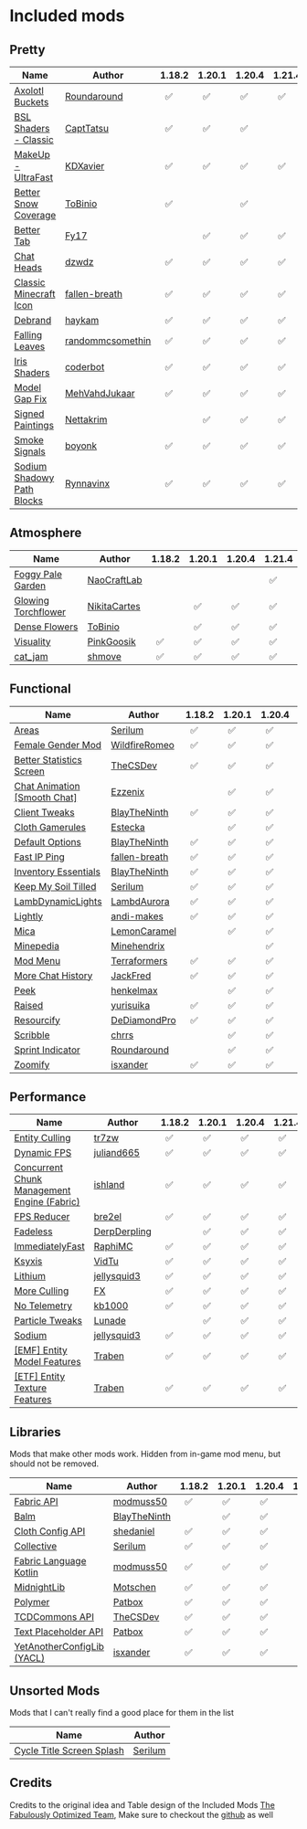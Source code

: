 # Included mods

## Pretty
| Name | Author | 1.18.2 | 1.20.1 | 1.20.4 | 1.21.4 |
|---|---|---|---|---|---|
| [Axolotl Buckets](https://modrinth.com/mod/axolotl-buckets) | [Roundaround](https://modrinth.com/user/Roundaround) | &nbsp;&nbsp;✅ | &nbsp;&nbsp;✅ | &nbsp;&nbsp;✅ | &nbsp;&nbsp;✅ |
| [BSL Shaders - Classic](https://modrinth.com/shader/bsl-shaders-classic) | [CaptTatsu](https://modrinth.com/user/CaptTatsu) | &nbsp;&nbsp;✅ | &nbsp;&nbsp;✅ | &nbsp;&nbsp;✅ |
| [MakeUp - UltraFast](https://modrinth.com/shader/makeup-ultra-fast-shaders) | [KDXavier](https://modrinth.com/user/KDXavier) | &nbsp;&nbsp;✅ | &nbsp;&nbsp;✅ | &nbsp;&nbsp;✅ | &nbsp;&nbsp;✅ |
| [Better Snow Coverage](https://modrinth.com/mod/better-snow-coverage) | [ToBinio](https://modrinth.com/user/ToBinio) | &nbsp;&nbsp;✅ |  | &nbsp;&nbsp;✅ |
| [Better Tab](https://modrinth.com/mod/bettertab) | [Fy17](https://modrinth.com/user/Fy17) |  | &nbsp;&nbsp;✅ | &nbsp;&nbsp;✅ | &nbsp;&nbsp;✅ |
| [Chat Heads](https://modrinth.com/mod/chat-heads) | [dzwdz](https://modrinth.com/user/dzwdz) | &nbsp;&nbsp;✅ | &nbsp;&nbsp;✅ | &nbsp;&nbsp;✅ | &nbsp;&nbsp;✅ |
| [Classic Minecraft Icon](https://modrinth.com/mod/classic-minecraft-icon) | [fallen-breath](https://modrinth.com/user/fallen-breath) | &nbsp;&nbsp;✅ | &nbsp;&nbsp;✅ | &nbsp;&nbsp;✅ | &nbsp;&nbsp;✅ |
| [Debrand](https://modrinth.com/mod/debrand) | [haykam](https://modrinth.com/user/haykam) | &nbsp;&nbsp;✅ | &nbsp;&nbsp;✅ | &nbsp;&nbsp;✅ | &nbsp;&nbsp;✅ |
| [Falling Leaves](https://modrinth.com/mod/fallingleaves) | [randommcsomethin](https://modrinth.com/user/randommcsomethin) | &nbsp;&nbsp;✅ | &nbsp;&nbsp;✅ | &nbsp;&nbsp;✅ | &nbsp;&nbsp;✅ |
| [Iris Shaders](https://modrinth.com/mod/iris) | [coderbot](https://modrinth.com/user/coderbot) | &nbsp;&nbsp;✅ | &nbsp;&nbsp;✅ | &nbsp;&nbsp;✅ | &nbsp;&nbsp;✅ |
| [Model Gap Fix](https://modrinth.com/mod/modelfix) | [MehVahdJukaar](https://modrinth.com/user/MehVahdJukaar) | &nbsp;&nbsp;✅ | &nbsp;&nbsp;✅ | &nbsp;&nbsp;✅ | &nbsp;&nbsp;✅ |
| [Signed Paintings](https://modrinth.com/mod/signed-paintings) | [Nettakrim](https://modrinth.com/user/Nettakrim) |  | &nbsp;&nbsp;✅ | &nbsp;&nbsp;✅ | &nbsp;&nbsp;✅ |
| [Smoke Signals](https://modrinth.com/mod/smoke-signals) | [boyonk](https://modrinth.com/user/boyonk) | &nbsp;&nbsp;✅ | &nbsp;&nbsp;✅ | &nbsp;&nbsp;✅ | &nbsp;&nbsp;✅ |
| [Sodium Shadowy Path Blocks](https://modrinth.com/mod/sodium-shadowy-path-blocks) | [Rynnavinx](https://modrinth.com/user/Rynnavinx) | &nbsp;&nbsp;✅ | &nbsp;&nbsp;✅ | &nbsp;&nbsp;✅ | &nbsp;&nbsp;✅ |

## Atmosphere
| Name | Author | 1.18.2 | 1.20.1 | 1.20.4 | 1.21.4 |
|---|---|---|---|---|---|
| [Foggy Pale Garden](https://modrinth.com/mod/foggypalegarden) | [NaoCraftLab](https://modrinth.com/user/NaoCraftLab) |  |  |  | &nbsp;&nbsp;✅ |
| [Glowing Torchflower](https://modrinth.com/mod/glowing-torchflower) | [NikitaCartes](https://modrinth.com/user/NikitaCartes) |  | &nbsp;&nbsp;✅ | &nbsp;&nbsp;✅ | &nbsp;&nbsp;✅ |
| [Dense Flowers](https://modrinth.com/mod/dense-flowers) | [ToBinio](https://modrinth.com/user/ToBinio) |  | &nbsp;&nbsp;✅ | &nbsp;&nbsp;✅ | &nbsp;&nbsp;✅ |
| [Visuality](https://modrinth.com/mod/visuality) | [PinkGoosik](https://modrinth.com/user/PinkGoosik) | &nbsp;&nbsp;✅ | &nbsp;&nbsp;✅ | &nbsp;&nbsp;✅ | &nbsp;&nbsp;✅ |
| [cat_jam](https://modrinth.com/mod/cat_jam) | [shmove](https://modrinth.com/user/shmove) | &nbsp;&nbsp;✅ | &nbsp;&nbsp;✅ | &nbsp;&nbsp;✅ | &nbsp;&nbsp;✅ |

## Functional
| Name | Author | 1.18.2 | 1.20.1 | 1.20.4 | 1.21.4 |
|---|---|---|---|---|---|
| [Areas](https://modrinth.com/mod/areas) | [Serilum](https://modrinth.com/user/Serilum) | &nbsp;&nbsp;✅ | &nbsp;&nbsp;✅ | &nbsp;&nbsp;✅ | &nbsp;&nbsp;✅ |
| [Female Gender Mod](https://modrinth.com/mod/female-gender) | [WildfireRomeo](https://modrinth.com/user/WildfireRomeo) | &nbsp;&nbsp;✅ | &nbsp;&nbsp;✅ | &nbsp;&nbsp;✅ | &nbsp;&nbsp;✅ |
| [Better Statistics Screen](https://modrinth.com/mod/better-stats) | [TheCSDev](https://modrinth.com/user/TheCSDev) | &nbsp;&nbsp;✅ | &nbsp;&nbsp;✅ | &nbsp;&nbsp;✅ | &nbsp;&nbsp;✅ |
| [Chat Animation [Smooth Chat]](https://modrinth.com/mod/chatanimation) | [Ezzenix](https://modrinth.com/user/Ezzenix) |  | &nbsp;&nbsp;✅ | &nbsp;&nbsp;✅ | &nbsp;&nbsp;✅ |
| [Client Tweaks](https://modrinth.com/mod/client-tweaks) | [BlayTheNinth](https://modrinth.com/user/BlayTheNinth) | &nbsp;&nbsp;✅ | &nbsp;&nbsp;✅ | &nbsp;&nbsp;✅ | &nbsp;&nbsp;✅ |
| [Cloth Gamerules](https://modrinth.com/mod/cloth-gamerules) | [Estecka](https://modrinth.com/user/Estecka) |  | &nbsp;&nbsp;✅ | &nbsp;&nbsp;✅ | &nbsp;&nbsp;✅ |
| [Default Options](https://modrinth.com/mod/default-options) | [BlayTheNinth](https://modrinth.com/user/BlayTheNinth) | &nbsp;&nbsp;✅ | &nbsp;&nbsp;✅ | &nbsp;&nbsp;✅ | &nbsp;&nbsp;✅ |
| [Fast IP Ping](https://modrinth.com/mod/fast-ip-ping) | [fallen-breath](https://modrinth.com/user/fallen-breath) | &nbsp;&nbsp;✅ | &nbsp;&nbsp;✅ | &nbsp;&nbsp;✅ | &nbsp;&nbsp;✅ |
| [Inventory Essentials](https://modrinth.com/mod/inventory-essentials) | [BlayTheNinth](https://modrinth.com/user/BlayTheNinth) | &nbsp;&nbsp;✅ | &nbsp;&nbsp;✅ | &nbsp;&nbsp;✅ | &nbsp;&nbsp;✅ |
| [Keep My Soil Tilled](https://modrinth.com/mod/keep-my-soil-tilled) | [Serilum](https://modrinth.com/user/Serilum) | &nbsp;&nbsp;✅ | &nbsp;&nbsp;✅ | &nbsp;&nbsp;✅ | &nbsp;&nbsp;✅ |
| [LambDynamicLights](https://modrinth.com/mod/lambdynamiclights) | [LambdAurora](https://modrinth.com/user/LambdAurora) | &nbsp;&nbsp;✅ | &nbsp;&nbsp;✅ | &nbsp;&nbsp;✅ | &nbsp;&nbsp;✅ |
| [Lightly](https://modrinth.com/mod/lighty) | [andi-makes](https://modrinth.com/user/andi-makes) | &nbsp;&nbsp;✅ | &nbsp;&nbsp;✅ | &nbsp;&nbsp;✅ | &nbsp;&nbsp;✅ |
| [Mica](https://modrinth.com/mod/mica) | [LemonCaramel](https://modrinth.com/user/LemonCaramel) |  | &nbsp;&nbsp;✅ | &nbsp;&nbsp;✅ | &nbsp;&nbsp;✅ |
| [Minepedia](https://modrinth.com/mod/minepedia) | [Minehendrix](https://modrinth.com/user/Minehendrix) |  |  | &nbsp;&nbsp;✅ | &nbsp;&nbsp;✅ |
| [Mod Menu](https://modrinth.com/mod/modmenu) | [Terraformers](https://modrinth.com/organization/terraformers) | &nbsp;&nbsp;✅ | &nbsp;&nbsp;✅ | &nbsp;&nbsp;✅ | &nbsp;&nbsp;✅ |
| [More Chat History](https://modrinth.com/mod/morechathistory) | [JackFred](https://modrinth.com/user/JackFred) | &nbsp;&nbsp;✅ | &nbsp;&nbsp;✅ | &nbsp;&nbsp;✅ | &nbsp;&nbsp;✅ |
| [Peek](https://modrinth.com/mod/peek) | [henkelmax](https://modrinth.com/user/henkelmax) |  | &nbsp;&nbsp;✅ | &nbsp;&nbsp;✅ | &nbsp;&nbsp;✅ |
| [Raised](https://modrinth.com/mod/raised) | [yurisuika](https://modrinth.com/user/yurisuika) | &nbsp;&nbsp;✅ | &nbsp;&nbsp;✅ | &nbsp;&nbsp;✅ | &nbsp;&nbsp;✅ |
| [Resourcify](https://modrinth.com/mod/resourcify) | [DeDiamondPro](https://modrinth.com/user/DeDiamondPro) | &nbsp;&nbsp;✅ | &nbsp;&nbsp;✅ | &nbsp;&nbsp;✅ | &nbsp;&nbsp;✅ |
| [Scribble](https://modrinth.com/mod/scribble) | [chrrs](https://modrinth.com/user/chrrs) |  | &nbsp;&nbsp;✅ | &nbsp;&nbsp;✅ | &nbsp;&nbsp;✅ |
| [Sprint Indicator](https://modrinth.com/mod/sprint-indicator) | [Roundaround](https://modrinth.com/user/Roundaround) |  | &nbsp;&nbsp;✅ | &nbsp;&nbsp;✅ | &nbsp;&nbsp;✅ |
| [Zoomify](https://modrinth.com/mod/zoomify) | [isxander](https://modrinth.com/user/isxander) | &nbsp;&nbsp;✅ | &nbsp;&nbsp;✅ | &nbsp;&nbsp;✅ | &nbsp;&nbsp;✅ |

## Performance
| Name | Author | 1.18.2 | 1.20.1 | 1.20.4 | 1.21.4 |
|---|---|---|---|---|---|
| [Entity Culling](https://modrinth.com/mod/entityculling) | [tr7zw](https://modrinth.com/user/tr7zw) | &nbsp;&nbsp;✅ | &nbsp;&nbsp;✅ | &nbsp;&nbsp;✅ | &nbsp;&nbsp;✅ |
| [Dynamic FPS](https://modrinth.com/mod/dynamic-fps) | [juliand665](https://modrinth.com/user/juliand665) | &nbsp;&nbsp;✅ | &nbsp;&nbsp;✅ | &nbsp;&nbsp;✅ | &nbsp;&nbsp;✅ |
| [Concurrent Chunk Management Engine (Fabric)](https://modrinth.com/mod/c2me-fabric) | [ishland](https://modrinth.com/user/ishland) | &nbsp;&nbsp;✅ | &nbsp;&nbsp;✅ | &nbsp;&nbsp;✅ | &nbsp;&nbsp;✅ |
| [FPS Reducer](https://modrinth.com/mod/fps-reducer) | [bre2el](https://modrinth.com/user/bre2el) | &nbsp;&nbsp;✅ | &nbsp;&nbsp;✅ | &nbsp;&nbsp;✅ | &nbsp;&nbsp;✅ |
| [Fadeless](https://modrinth.com/mod/fadeless) | [DerpDerpling](https://modrinth.com/user/DerpDerpling) |  | &nbsp;&nbsp;✅ | &nbsp;&nbsp;✅ | &nbsp;&nbsp;✅ |
| [ImmediatelyFast](https://modrinth.com/mod/immediatelyfast) | [RaphiMC](https://modrinth.com/user/RaphiMC) | &nbsp;&nbsp;✅ | &nbsp;&nbsp;✅ | &nbsp;&nbsp;✅ | &nbsp;&nbsp;✅ |
| [Ksyxis](https://modrinth.com/mod/ksyxis) | [VidTu](https://modrinth.com/user/VidTu) | &nbsp;&nbsp;✅ | &nbsp;&nbsp;✅ | &nbsp;&nbsp;✅ | &nbsp;&nbsp;✅ |
| [Lithium](https://modrinth.com/mod/lithium) | [jellysquid3](https://modrinth.com/user/jellysquid3) | &nbsp;&nbsp;✅ | &nbsp;&nbsp;✅ | &nbsp;&nbsp;✅ | &nbsp;&nbsp;✅ |
| [More Culling](https://modrinth.com/mod/moreculling) | [FX](https://modrinth.com/user/FX) | &nbsp;&nbsp;✅ | &nbsp;&nbsp;✅ | &nbsp;&nbsp;✅ | &nbsp;&nbsp;✅ |
| [No Telemetry](https://modrinth.com/mod/no-telemetry) | [kb1000](https://modrinth.com/user/kb1000) | &nbsp;&nbsp;✅ | &nbsp;&nbsp;✅ | &nbsp;&nbsp;✅ | &nbsp;&nbsp;✅ |
| [Particle Tweaks](https://modrinth.com/mod/particle-tweaks) | [Lunade](https://modrinth.com/user/Lunade) |  | &nbsp;&nbsp;✅ | &nbsp;&nbsp;✅ | &nbsp;&nbsp;✅ |
| [Sodium](https://modrinth.com/mod/sodium) | [jellysquid3](https://modrinth.com/user/jellysquid3) | &nbsp;&nbsp;✅ | &nbsp;&nbsp;✅ | &nbsp;&nbsp;✅ | &nbsp;&nbsp;✅ |
| [[EMF] Entity Model Features](https://modrinth.com/mod/entity-model-features) | [Traben](https://modrinth.com/user/Traben) | &nbsp;&nbsp;✅ | &nbsp;&nbsp;✅ | &nbsp;&nbsp;✅ | &nbsp;&nbsp;✅ |
| [[ETF] Entity Texture Features](https://modrinth.com/mod/entitytexturefeatures) | [Traben](https://modrinth.com/user/Traben) | &nbsp;&nbsp;✅ | &nbsp;&nbsp;✅ | &nbsp;&nbsp;✅ | &nbsp;&nbsp;✅ |

## Libraries

Mods that make other mods work. Hidden from in-game mod menu, but should not be removed.

| Name | Author | 1.18.2 | 1.20.1 | 1.20.4 | 1.21.4 |
|---|---|---|---|---|---|
| [Fabric API](https://modrinth.com/mod/fabric-api) | [modmuss50](https://modrinth.com/user/modmuss50) | &nbsp;&nbsp;✅ | &nbsp;&nbsp;✅ | &nbsp;&nbsp;✅ | &nbsp;&nbsp;✅ |
| [Balm](https://modrinth.com/mod/balm) | [BlayTheNinth](https://modrinth.com/user/BlayTheNinth) |  | &nbsp;&nbsp;✅ | &nbsp;&nbsp;✅ | &nbsp;&nbsp;✅ |
| [Cloth Config API](https://modrinth.com/mod/cloth-config) | [shedaniel](https://modrinth.com/user/shedaniel) | &nbsp;&nbsp;✅ | &nbsp;&nbsp;✅ | &nbsp;&nbsp;✅ | &nbsp;&nbsp;✅ |
| [Collective](https://modrinth.com/mod/collective) | [Serilum](https://modrinth.com/user/Serilum) | &nbsp;&nbsp;✅ | &nbsp;&nbsp;✅ | &nbsp;&nbsp;✅ | &nbsp;&nbsp;✅ |
| [Fabric Language Kotlin](https://modrinth.com/mod/fabric-language-kotlin) | [modmuss50](https://modrinth.com/user/modmuss50) | &nbsp;&nbsp;✅ | &nbsp;&nbsp;✅ | &nbsp;&nbsp;✅ | &nbsp;&nbsp;✅ |
| [MidnightLib](https://modrinth.com/mod/midnightlib) | [Motschen](https://modrinth.com/user/Motschen) | &nbsp;&nbsp;✅ | &nbsp;&nbsp;✅ | &nbsp;&nbsp;✅ | &nbsp;&nbsp;✅ |
| [Polymer](https://modrinth.com/mod/polymer) | [Patbox](https://modrinth.com/user/Patbox) | &nbsp;&nbsp;✅ | &nbsp;&nbsp;✅ | &nbsp;&nbsp;✅ | &nbsp;&nbsp;✅ |
| [TCDCommons API](https://modrinth.com/mod/tcdcommons) | [TheCSDev](https://modrinth.com/user/TheCSDev) | &nbsp;&nbsp;✅ | &nbsp;&nbsp;✅ | &nbsp;&nbsp;✅ | &nbsp;&nbsp;✅ |
| [Text Placeholder API](https://modrinth.com/mod/placeholder-api) | [Patbox](https://modrinth.com/user/Patbox) | &nbsp;&nbsp;✅ | &nbsp;&nbsp;✅ | &nbsp;&nbsp;✅ | &nbsp;&nbsp;✅ |
| [YetAnotherConfigLib (YACL)](https://modrinth.com/mod/yacl) | [isxander](https://modrinth.com/user/isxander) | &nbsp;&nbsp;✅ | &nbsp;&nbsp;✅ | &nbsp;&nbsp;✅ | &nbsp;&nbsp;✅ |

## Unsorted Mods

Mods that I can't really find a good place for them in the list

| Name | Author |
|---|---|
| [Cycle Title Screen Splash](https://modrinth.com/mod/cycle-title-screen-splash) | [Serilum](https://modrinth.com/user/Serilum) |

## Credits
Credits to the original idea and Table design of the Included Mods [The Fabulously Optimized Team](https://modrinth.com/modpack/fabulously-optimized), Make sure to checkout the [github](https://github.com/Fabulously-Optimized/fabulously-optimized/) as well